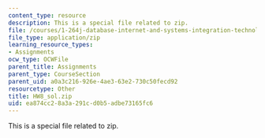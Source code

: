 ```yaml
---
content_type: resource
description: This is a special file related to zip.
file: /courses/1-264j-database-internet-and-systems-integration-technologies-fall-2013/ea874cc28a3a291cd0b5adbe73165fc6_HW8_sol.zip
file_type: application/zip
learning_resource_types:
- Assignments
ocw_type: OCWFile
parent_title: Assignments
parent_type: CourseSection
parent_uid: a0a3c216-926e-4ae3-63e2-730c50fecd92
resourcetype: Other
title: HW8_sol.zip
uid: ea874cc2-8a3a-291c-d0b5-adbe73165fc6
---
```

This is a special file related to zip.